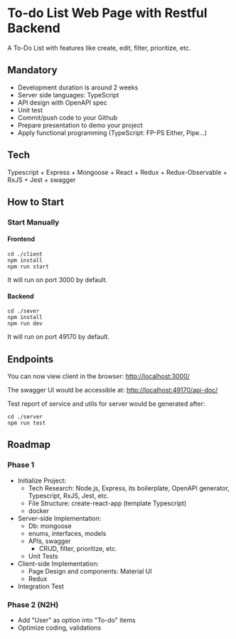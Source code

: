 # To-do List Web Page with Restful Backend

A To-Do List with features like create, edit, filter, prioritize, etc.

## Mandatory
- Development duration is around 2 weeks 
- Server side languages: TypeScript
- API design with OpenAPI spec
- Unit test
- Commit/push code to your Github
- Prepare presentation to demo your project
- Apply functional programming (TypeScript: FP-PS Either, Pipe…)

## Tech
Typescript + Express + Mongoose + React + Redux + Redux-Observable + RxJS + Jest + swagger

## How to Start

### Start Manually

#### Frontend
```
cd ./client
npm install
npm run start
```
It will run on port 3000 by default.

#### Backend
```
cd ./sever
npm install
npm run dev
```
It will run on port 49170 by default.

## Endpoints

You can now view client in the browser: [http://localhost:3000/](http://localhost:3000/)

The swagger UI would be accessible at: [http://localhost:49170/api-doc/](http://localhost:49170/api-doc/)

Test report of service and utils for server would be generated after:
```
cd ./server
npm run test
```

## Roadmap

### Phase 1

- Initialize Project:
    - Tech Research: Node.js, Express, its boilerplate, OpenAPI generator, Typescript, RxJS, Jest, etc.
    - File Structure: create-react-app (template Typescript)
    - docker
- Server-side Implementation:
    - Db: mongoose
    - enums, interfaces, models
    - APIs, swagger
        - CRUD, filter, prioritize, etc.
    - Unit Tests
- Client-side Implementation:
    - Page Design and components: Material UI
    - Redux
- Integration Test

### Phase 2 (N2H)
- Add "User" as option into "To-do" items
- Optimize coding, validations
